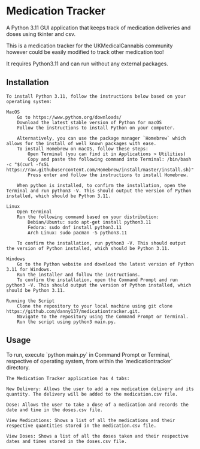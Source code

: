 <h1>Medication Tracker</h1>

A Python 3.11 GUI application that keeps track of medication deliveries and doses using tkinter and csv.

This is a medication tracker for the UKMedicalCannabis community however could be easily modified to track other medication too!

It requires Python3.11 and can run without any external packages.


<h2>Installation</h2>

	To install Python 3.11, follow the instructions below based on your operating system:

	MacOS
		Go to https://www.python.org/downloads/
		Download the latest stable version of Python for macOS
		Follow the instructions to install Python on your computer.

		Alternatively, you can use the package manager `Homebrew` which allows for the install of well known packages with ease.
		To install Homebrew on macOS, follow these steps:
			Open Terminal (you can find it in Applications > Utilities)
			Copy and paste the following command into Terminal: /bin/bash -c "$(curl -fsSL https://raw.githubusercontent.com/Homebrew/install/master/install.sh)"
			Press enter and follow the instructions to install Homebrew.
		
		When python is installed, to confirm the installation, open the Terminal and run python3 -V. This should output the version of Python installed, which should be Python 3.11.

	Linux
		Open terminal
		Run the following command based on your distribution:
			Debian/Ubuntu: sudo apt-get install python3.11
			Fedora: sudo dnf install python3.11
			Arch Linux: sudo pacman -S python3.11
			
		To confirm the installation, run python3 -V. This should output the version of Python installed, which should be Python 3.11.

	Windows
		Go to the Python website and download the latest version of Python 3.11 for Windows.
		Run the installer and follow the instructions.
		To confirm the installation, open the Command Prompt and run python3 -V. This should output the version of Python installed, which should be Python 3.11.

	Running the Script
		Clone the repository to your local machine using git clone https://github.com/danny137/medicationtracker.git.
		Navigate to the repository using the Command Prompt or Terminal.
		Run the script using python3 main.py.

<h2>Usage</h2>
	To run, execute `python main.py` in Command Prompt or Terminal, respective of operating system, from within the `medicationtracker` directory.
	
	The Medication Tracker application has 4 tabs:
	
	New Delivery: Allows the user to add a new medication delivery and its quantity. The delivery will be added to the medication.csv file.
	
	Dose: Allows the user to take a dose of a medication and records the date and time in the doses.csv file.
	
	View Medications: Shows a list of all the medications and their respective quantities stored in the medication.csv file.
	
	View Doses: Shows a list of all the doses taken and their respective dates and times stored in the doses.csv file.
	
